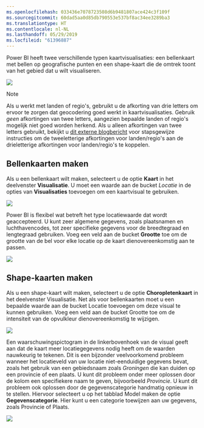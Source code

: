 ```yaml
---
ms.openlocfilehash: 033436e7078723508d6b9481807ace424c3f109f
ms.sourcegitcommit: 60dad5aa0d85db790553e537bf8ac34ee3289ba3
ms.translationtype: HT
ms.contentlocale: nl-NL
ms.lasthandoff: 05/29/2019
ms.locfileid: "61396887"
---
```

Power BI heeft twee verschillende typen kaartvisualisaties: een bellenkaart met bellen op geografische punten en een shape-kaart die de omtrek toont van het gebied dat u wilt visualiseren.

![](media/3-5-create-map-visualizations/3-5_1.png)

> [!NOTE]
> Als u werkt met landen of regio's, gebruikt u de afkorting van drie letters om ervoor te zorgen dat geocodering goed werkt in kaartvisualisaties. Gebruik *geen* afkortingen van twee letters, aangezien bepaalde landen of regio's mogelijk niet goed worden herkend.
> Als u alleen afkortingen van twee letters gebruikt, bekijkt u [dit externe blogbericht](https://blog.ailon.org/how-to-display-2-letter-country-data-on-a-power-bi-map-85fc738497d6#.yudauacxp) voor stapsgewijze instructies om de tweeletterige afkortingen voor landen/regio's aan de drieletterige afkortingen voor landen/regio's te koppelen.
> 
> 

## <a name="create-bubble-maps"></a>Bellenkaarten maken
Als u een bellenkaart wilt maken, selecteert u de optie **Kaart** in het deelvenster **Visualisatie**. U moet een waarde aan de bucket *Locatie* in de opties van **Visualisaties** toevoegen om een kaartvisual te gebruiken.

![](media/3-5-create-map-visualizations/3-5_2.png)

Power BI is flexibel wat betreft het type locatiewaarde dat wordt geaccepteerd. U kunt zeer algemene gegevens, zoals plaatsnamen en luchthavencodes, tot zeer specifieke gegevens voor de breedtegraad en lengtegraad gebruiken. Voeg een veld aan de bucket **Grootte** toe om de grootte van de bel voor elke locatie op de kaart dienovereenkomstig aan te passen.

![](media/3-5-create-map-visualizations/3-5_3.png)

## <a name="create-shape-maps"></a>Shape-kaarten maken
Als u een shape-kaart wilt maken, selecteert u de optie **Choropletenkaart** in het deelvenster Visualisatie. Net als voor bellenkaarten moet u een bepaalde waarde aan de bucket Locatie toevoegen om deze visual te kunnen gebruiken. Voeg een veld aan de bucket Grootte toe om de intensiteit van de opvulkleur dienovereenkomstig te wijzigen.

![](media/3-5-create-map-visualizations/3-5_4.png)

Een waarschuwingspictogram in de linkerbovenhoek van de visual geeft aan dat de kaart meer locatiegegevens nodig heeft om de waarden nauwkeurig te tekenen. Dit is een bijzonder veelvoorkomend probleem wanneer het locatieveld van uw locatie niet-eenduidige gegevens bevat, zoals het gebruik van een gebiedsnaam zoals *Groningen* die kan duiden op een provincie of een plaats. U kunt dit probleem onder meer oplossen door de kolom een specifiekere naam te geven, bijvoorbeeld *Provincie*. U kunt dit probleem ook oplossen door de gegevenscategorie handmatig opnieuw in te stellen. Hiervoor selecteert u op het tabblad Model maken de optie **Gegevenscategorie**. Hier kunt u een categorie toewijzen aan uw gegevens, zoals Provincie of Plaats.

![](media/3-5-create-map-visualizations/3-5_5.png)

